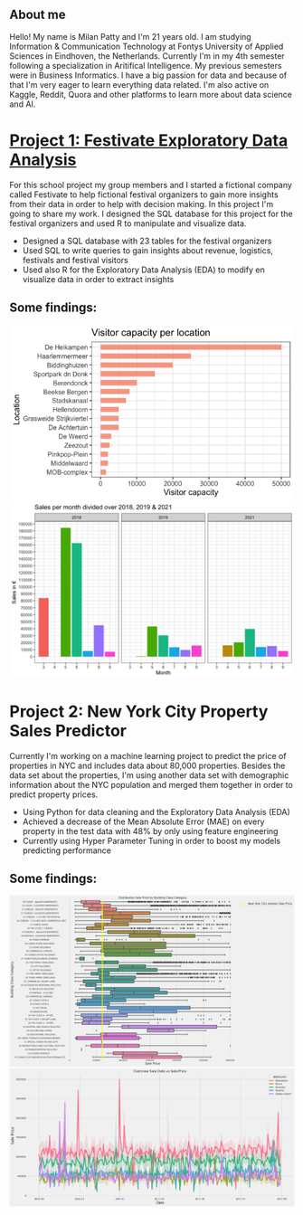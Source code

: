 ## About me
Hello! My name is Milan Patty and I'm 21 years old. I am studying Information & Communication Technology at Fontys University of Applied Sciences in Eindhoven, the Netherlands. Currently I'm in my 4th semester following a specialization in Aritifical Intelligence. My previous semesters were in Business Informatics. I have a big passion for data and because of that I'm very eager to learn everything data related. I'm also active on Kaggle, Reddit, Quora and other platforms to learn more about data science and AI.

# [Project 1: Festivate Exploratory Data Analysis](https://github.com/MLP99/Festivate-EDA)
For this school project my group members and I started a fictional company called Festivate to help fictional festival organizers to gain more insights from their data in order to help with decision making. In this project I'm going to share my work. I designed the SQL database for this project for the festival organizers and used R to manipulate and visualize data.

* Designed a SQL database with 23 tables for the festival organizers
* Used SQL to write queries to gain insights about revenue, logistics, festivals and festival visitors
* Used also R for the Exploratory Data Analysis (EDA) to modify en visualize data in order to extract insights

## Some findings:
![](./images/vcpl.png)
![](./images/spmdo.png)

# Project 2: New York City Property Sales Predictor
Currently I'm working on a machine learning project to predict the price of properties in NYC and includes data about 80,000 properties. Besides the data set about the properties, I'm using another data set with demographic information about the NYC population and merged them together in order to predict property prices.

* Using Python for data cleaning and the Exploratory Data Analysis (EDA)
* Achieved a decrease of the Mean Absolute Error (MAE) on every property in the test data with 48% by only using feature engineering
* Currently using Hyper Parameter Tuning in order to boost my models predicting performance

## Some findings:
![](./images/dsp.png)
![](./images/ovsdsp.png)
